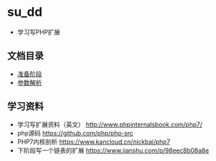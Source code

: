 # su_dd
* 学习写PHP扩展

## 文档目录
* [准备阶段](docs/prepare.md)
* [参数解析](docs/参数.md)


## 学习资料
* 学习写扩展资料（英文） http://www.phpinternalsbook.com/php7/
* php源码 https://github.com/php/php-src
* PHP7内核剖析 https://www.kancloud.cn/nickbai/php7
* 下阶段写一个链表的扩展 https://www.jianshu.com/p/98eec8b08a8e